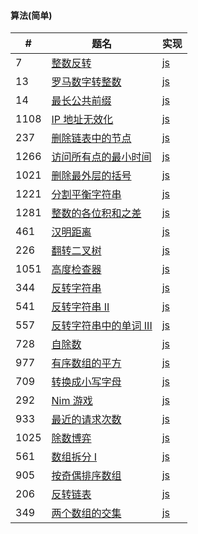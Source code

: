 #### 算法(简单)

\# | 题名 | 实现
-|-|-
7  | [整数反转](https://leetcode-cn.com/problems/reverse-integer/)      | [js](./js/reverse.js)|
13 | [罗马数字转整数](https://leetcode-cn.com/problems/roman-to-integer/) | [js](./js/romanToInt.js)|
14 | [最长公共前缀](https://leetcode-cn.com/problems/longest-common-prefix/)   | [js](./js/longestCommonPrefix.js)|
1108 | [IP 地址无效化](https://leetcode-cn.com/problems/defanging-an-ip-address/)   | [js](./js/defangIPaddr.js)|
237 | [删除链表中的节点](https://leetcode-cn.com/problems/delete-node-in-a-linked-list/)   | [js](./js/deleteNode.js)|
1266 | [访问所有点的最小时间](https://leetcode-cn.com/problems/minimum-time-visiting-all-points/)   | [js](./js/minTimeToVisitAllPoints.js)|
1021 | [删除最外层的括号](https://leetcode-cn.com/problems/remove-outermost-parentheses/)   | [js](./js/removeOuterParentheses.js)|
1221 | [分割平衡字符串](https://leetcode-cn.com/problems/split-a-string-in-balanced-strings/)   | [js](./js/balancedStringSplit.js)|
1281 | [整数的各位积和之差](https://leetcode-cn.com/problems/subtract-the-product-and-sum-of-digits-of-an-integer/)   | [js](./js/subtractProductAndSum.js)|
461 | [汉明距离](https://leetcode-cn.com/problems/hamming-distance/)   | [js](./js/hammingDistance.js)|
226 | [翻转二叉树](https://leetcode-cn.com/problems/invert-binary-tree/)   | [js](./js/invertTree.js)|
1051 | [高度检查器](https://leetcode-cn.com/problems/height-checker/)   | [js](./js/heightChecker.js)|
344 | [反转字符串](https://leetcode-cn.com/problems/reverse-string/)   | [js](./js/reverseString.js)|
541 | [反转字符串 II](https://leetcode-cn.com/problems/reverse-string-ii/)   | [js](./js/reverseStr.js)|
557 | [反转字符串中的单词 III](https://leetcode-cn.com/problems/reverse-words-in-a-string-iii/)   | [js](./js/reverseWords.js)|
728 | [自除数](https://leetcode-cn.com/problems/self-dividing-numbers/)   | [js](./js/selfDividingNumbers.js)|
977 | [有序数组的平方](https://leetcode-cn.com/problems/squares-of-a-sorted-array/)   | [js](./js/sortedSquares.js)|
709 | [转换成小写字母](https://leetcode-cn.com/problems/to-lower-case/)   | [js](./js/toLowerCase.js)|
292 | [Nim 游戏](https://leetcode-cn.com/problems/nim-game/)   | [js](./js/canWinNim.js)|
933 | [最近的请求次数](https://leetcode-cn.com/problems/number-of-recent-calls/)   | [js](./js/recentCounter.js)|
1025 | [除数博弈](https://leetcode-cn.com/problems/divisor-game/)   | [js](./js/divisorGame.js)|
561 | [数组拆分 I](https://leetcode-cn.com/problems/array-partition-i/)   | [js](./js/arrayPairSum.js)|
905 | [按奇偶排序数组](https://leetcode-cn.com/problems/sort-array-by-parity/)   | [js](./js/sortArrayByParity.js)|
206 | [反转链表](https://leetcode-cn.com/problems/reverse-linked-list/)   | [js](./js/reverseList.js)|
349 | [两个数组的交集](https://leetcode-cn.com/problems/intersection-of-two-arrays/)   | [js](./js/intersection.js)| 
